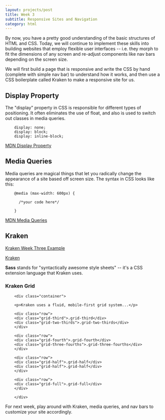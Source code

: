```yaml
---
layout: projects/post
title: Week 3
subtitle: Responsive Sites and Navigation
category: html
---
```


By now, you have a pretty good understanding of the basic structures of HTML and CSS. Today, we will continue to
implement these skills into building websites that employ flexible user interfaces -- i.e. they morph to fit the dimensions of any screen and re-adjust components like nav bars depending on the screen size.

We will first build a page that is responsive and write the CSS by hand (complete with simple nav bar) to understand how it works, and then use a CSS boilerplate called Kraken to make a responsive site for us.

## Display Property

The "display" property in CSS is responsible for different types of positioning. It often eliminates the use of float, and also is used to switch out classes in media queries.

        display: none;
        display: block;
        display: inline-block;

<a class="three" href="https://developer.mozilla.org/en-US/docs/Web/CSS/display">MDN Display Property</a>


## Media Queries

Media queries are magical things that let you radically change the appearance of a site based off screen size.
The syntax in CSS looks like this:

        @media (max-width: 600px) {

          /*your code here*/

        }

<a class="three" href="https://developer.mozilla.org/en-US/docs/Web/Guide/CSS/Media_queries">MDN Media Queries</a>



## Kraken

<a class="three" href="../../week3.zip">Kraken Week Three Example</a>

<a class="three" href = "http://cferdinandi.github.io/kraken/">Kraken</a>

**Sass** stands for "syntactically awesome style sheets" -- it's a CSS extension language that Kraken uses.

### Kraken Grid

        <div class="container">

        <p>Kraken uses a fluid, mobile-first grid system...</p>

        <div class="row">
        <div class="grid-third">.grid-third</div>
        <div class="grid-two-thirds">.grid-two-thirds</div>
        </div>

        <div class="row">
        <div class="grid-fourth">.grid-fourth</div>
        <div class="grid-three-fourths">.grid-three-fourths</div>
        </div>

        <div class="row">
        <div class="grid-half">.grid-half</div>
        <div class="grid-half">.grid-half</div>
        </div>

        <div class="row">
        <div class="grid-full">.grid-full</div>
        </div>

        </div>

For next week, play around with Kraken, media queries, and nav bars to customize your site accordingly.
